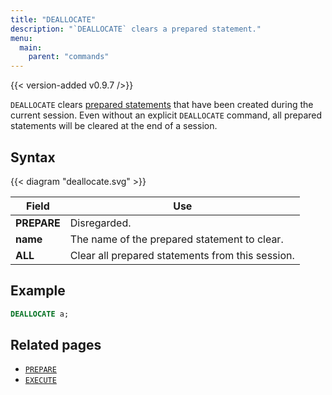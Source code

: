 ```yaml
---
title: "DEALLOCATE"
description: "`DEALLOCATE` clears a prepared statement."
menu:
  main:
    parent: "commands"
---
```


{{< version-added v0.9.7 />}}

`DEALLOCATE` clears [prepared statements](../prepare) that have been created during the current session. Even without an explicit `DEALLOCATE` command, all prepared statements will be cleared at the end of a session.

## Syntax

{{< diagram "deallocate.svg" >}}

Field | Use
------|-----
**PREPARE** | Disregarded.
**name**  | The name of the prepared statement to clear.
**ALL**  |  Clear all prepared statements from this session.

## Example

```sql
DEALLOCATE a;
```

## Related pages

- [`PREPARE`]
- [`EXECUTE`]

[`PREPARE`]:../prepare
[`EXECUTE`]:../execute
